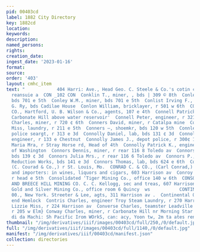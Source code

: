 ```yaml
---
pid: 00403cd
label: 1882 City Directory
key: 1882cd
location: 
keywords: 
description: 
named_persons: 
rights: 
creation_date: 
ingest_date: '2023-01-16'
format: 
source: 
order: '403'
layout: cmhc_item
text: "            404 Harri: Ave., Head Geo. C. Steele & Co.'s cotin crs ’s comenchs
  reansuie a  CON _102 CON  Conklin T., miner, , bds | 309 © 8th  Conley Edward, miner,
  bds 701 e 5th  Conley W.M., miner, bds 701 e 5th  Conlist Irving F., clk D. & R.
  G. Ry, bds Cadilae House  Conlon William, bricklayer, r 501 w 6th  CONNECTICUT INSURANCE
  CO., Hartford, U. B. Wilson & Co., agents, 107 e 4th  Connell Patrick, miner, r
  Carbonate Hill above water reservoir'  Connell Peter, engineer, r 321 e 8th  Conners
  Charles, miner, r 720 ¢ 6th  Conners David, miner, r Catalpa mine  Conners Kate
  Miss, laundry, r 211 e 5th  Conners —, shoemkr, bds 120 w 5th  Connley John E.,
  police seargt, r 313 e 3d  Connolly Daniel, lab, bds 131 ¢ 3d  Connolly Edward,
  engineer, r 133 e Chestnut  Connolly James J., depot police, r 300¢ 12th  Connolly
  Maria Mra, r Stray Horse rd, Head of 4th  Connolly Patrick K., engineer, r 3d, west
  of Washington  Connors Dennis, miner, r rear 116 8 Toledo av  Connors John, miner,
  bds 139 ¢ 3d  Connors Julia Mrs., r rear 116 6 Toledo av  Connors P., lab Harrison
  Reduction Works, bds 141 e 3d  Connors Thomas, lab, bds 624 e 6th  Conrad Carl,
  (C. Courad & Co.,) r St. Louis, Mo.  CONRAD C. & CO., (Carl Conrad,) whol. dealers
  and importers: in wines, liquors and cigars, 603 Harrison av  Conroy Dennis, miner,
  r head e 5th  Consolidated ‘Tiger Mining Co., office 140 w 6th  CONSOLIDATED YANKEE
  AND BREECE HILL MINING CO. C. C. Kellogg, sec and treas, 607 Harrison av  Continental
  Gold and Silver Mining Co., office room 6 Quincy  ws           CONTINENTAL INSURANCE
  00., New York. Streeter & Lee, agts, 311 Harrison av .  Continental Oil Co., north
  end Hemlock  Contris Charles, engineer Troy Steam Laundry, r 270 Harrison  ay Costris
  Lizzie Miss, r 224 Harrison av  Converse Charles, teamster Leadville Water Co.,
  r 205 w Elm} Conway Charles, miner, r Carbonate Hill nr Morning Star Mine ]  . ¥F
  di da Machi: Sh Pacific Irom WOrkS, can: acy, Yoon tw, 2m ta ates ren a    "
thumbnail: "/img/derivatives/iiif/images/00403cd/full/250,/0/default.jpg"
full: "/img/derivatives/iiif/images/00403cd/full/1140,/0/default.jpg"
manifest: "/img/derivatives/iiif/00403cd/manifest.json"
collection: directories
---
```

